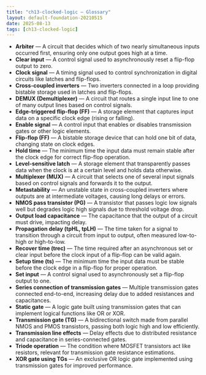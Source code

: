 ```yaml
---
title: "ch13-clocked-logic — Glossary"
layout: default-foundation-20210515
date: 2025-08-13
tags: [ch13-clocked-logic]
---
```


- **Arbiter** — A circuit that decides which of two nearly simultaneous inputs occurred first, ensuring only one output goes high at a time.  
- **Clear input** — A control signal used to asynchronously reset a flip-flop output to zero.  
- **Clock signal** — A timing signal used to control synchronization in digital circuits like latches and flip-flops.  
- **Cross-coupled inverters** — Two inverters connected in a loop providing bistable storage used in latches and flip-flops.  
- **DEMUX (Demultiplexer)** — A circuit that routes a single input line to one of many output lines based on control signals.  
- **Edge-triggered flip-flop (FF)** — A storage element that captures input data on a specific clock edge (rising or falling).  
- **Enable signal** — A control input that enables or disables transmission gates or other logic elements.  
- **Flip-flop (FF)** — A bistable storage device that can hold one bit of data, changing state on clock edges.  
- **Hold time** — The minimum time the input data must remain stable after the clock edge for correct flip-flop operation.  
- **Level-sensitive latch** — A storage element that transparently passes data when the clock is at a certain level and holds data otherwise.  
- **Multiplexer (MUX)** — A circuit that selects one of several input signals based on control signals and forwards it to the output.  
- **Metastability** — An unstable state in cross-coupled inverters where outputs are at intermediate voltages, causing long delays or errors.  
- **NMOS pass transistor (PG)** — A transistor that passes logic low signals well but degrades logic high signals due to threshold voltage drop.  
- **Output load capacitance** — The capacitance that the output of a circuit must drive, impacting delay.  
- **Propagation delay (tpHL, tpLH)** — The time taken for a signal to transition through a circuit from input to output, often measured low-to-high or high-to-low.  
- **Recover time (trec)** — The time required after an asynchronous set or clear input before the clock input of a flip-flop can be valid again.  
- **Setup time (ts)** — The minimum time the input data must be stable before the clock edge in a flip-flop for proper operation.  
- **Set input** — A control signal used to asynchronously set a flip-flop output to one.  
- **Series connection of transmission gates** — Multiple transmission gates connected end-to-end, increasing delay due to added resistances and capacitances.  
- **Static gate** — A logic gate built using transmission gates that can implement logical functions like OR or XOR.  
- **Transmission gate (TG)** — A bidirectional switch made from parallel NMOS and PMOS transistors, passing both logic high and low efficiently.  
- **Transmission line effects** — Delay effects due to distributed resistance and capacitance in series-connected gates.  
- **Triode operation** — The condition where MOSFET transistors act like resistors, relevant for transmission gate resistance estimations.  
- **XOR gate using TGs** — An exclusive OR logic gate implemented using transmission gates for improved performance.
